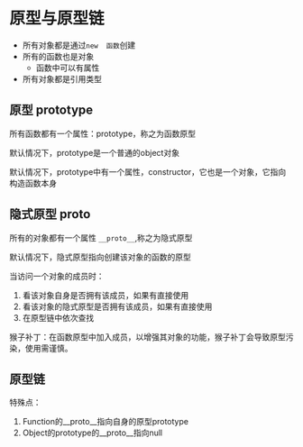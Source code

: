 # 原型与原型链

- 所有对象都是通过```new  函数```创建
- 所有的函数也是对象
  - 函数中可以有属性
- 所有对象都是引用类型


## 原型 prototype

所有函数都有一个属性：prototype，称之为函数原型

默认情况下，prototype是一个普通的object对象

默认情况下，prototype中有一个属性，constructor，它也是一个对象，它指向构造函数本身

## 隐式原型 __proto__

所有的对象都有一个属性 ```__proto__```,称之为隐式原型

默认情况下，隐式原型指向创建该对象的函数的原型

当访问一个对象的成员时：

1. 看该对象自身是否拥有该成员，如果有直接使用
2. 看该对象的隐式原型是否拥有该成员，如果有直接使用
3. 在原型链中依次查找

猴子补丁：在函数原型中加入成员，以增强其对象的功能，猴子补丁会导致原型污染，使用需谨慎。

## 原型链

特殊点：

1. Function的__proto__指向自身的原型prototype
2. Object的prototype的__proto__指向null
